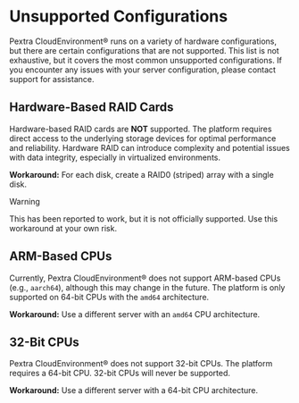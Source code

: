 # Unsupported Configurations
Pextra CloudEnvironment® runs on a variety of hardware configurations, but there are certain configurations that are not supported. This list is not exhaustive, but it covers the most common unsupported configurations. If you encounter any issues with your server configuration, please contact support for assistance.

## Hardware-Based RAID Cards
Hardware-based RAID cards are **NOT** supported. The platform requires direct access to the underlying storage devices for optimal performance and reliability. Hardware RAID can introduce complexity and potential issues with data integrity, especially in virtualized environments.

**Workaround:** For each disk, create a RAID0 (striped) array with a single disk.

> [!WARNING]
> This has been reported to work, but it is not officially supported. Use this workaround at your own risk.

## ARM-Based CPUs
Currently, Pextra CloudEnvironment® does not support ARM-based CPUs (e.g., `aarch64`), although this may change in the future. The platform is only supported on 64-bit CPUs with the `amd64` architecture.

**Workaround:** Use a different server with an `amd64` CPU architecture.

## 32-Bit CPUs
Pextra CloudEnvironment® does not support 32-bit CPUs. The platform requires a 64-bit CPU. 32-bit CPUs will never be supported.

**Workaround:** Use a different server with a 64-bit CPU architecture.